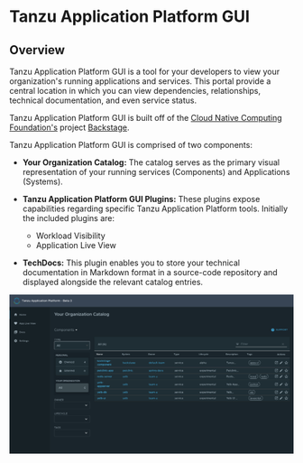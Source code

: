 # Tanzu Application Platform GUI <!-- omit in toc -->

## Overview

Tanzu Application Platform GUI is a tool for your developers to view your organization's running applications and services. This portal provide a central location in which you can view dependencies, relationships, technical documentation, and even service status. 

Tanzu Application Platform GUI is built off of the [Cloud Native Computing Foundation's](https://www.cncf.io/) project [Backstage](https://backstage.io/).

Tanzu Application Platform GUI is comprised of two components:

* **Your Organization Catalog:**
  The catalog serves as the primary visual representation of your running services (Components) and Applications (Systems).

* **Tanzu Application Platform GUI Plugins:**
  These plugins expose capabilities regarding specific Tanzu Application Platform tools. Initially the included plugins are:
  * Workload Visibility
  * Application Live View

* **TechDocs:**
  This plugin enables you to store your technical documentation in Markdown format in a source-code repository and displayed alongside the relevant catalog entries.

![Tanzu Application Platform Catalog](./images/tap-gui-catalog.png)
